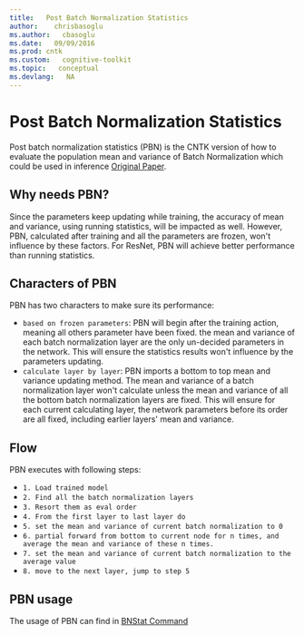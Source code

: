 ```yaml
---
title:   Post Batch Normalization Statistics
author:    chrisbasoglu
ms.author:   cbasoglu
ms.date:   09/09/2016
ms.prod: cntk
ms.custom:   cognitive-toolkit
ms.topic:   conceptual
ms.devlang:   NA
---
```


# Post Batch Normalization Statistics

Post batch normalization statistics (PBN) is the CNTK version of how to evaluate the population mean and variance of Batch Normalization which could be used in inference [Original Paper](https://arxiv.org/pdf/1502.03167v3.pdf).

## Why needs PBN?

Since the parameters keep updating while training, the accuracy of mean and variance, using running statistics, will be impacted as well. However, PBN, calculated after training and all the parameters are frozen, won't influence by these factors. For ResNet, PBN will achieve better performance than running statistics.

## Characters of PBN

PBN has two characters to make sure its performance:
* `based on frozen parameters`: PBN will begin after the training action, meaning all others parameter have been fixed. the mean and variance of each batch normalization layer are the only un-decided parameters in the network. This will ensure the statistics results won't influence by the parameters updating.
* `calculate layer by layer`: PBN imports a bottom to top mean and variance updating method. The mean and variance of a batch normalization layer won't calculate unless the mean and variance of all the bottom batch normalization layers are fixed. This will ensure for each current calculating layer, the network parameters before its order are all fixed, including earlier layers' mean and variance.

## Flow

PBN executes with following steps:
* `1. Load trained model`
* `2. Find all the batch normalization layers`
* `3. Resort them as eval order`
* `4. From the first layer to last layer do`
* `5. set the mean and variance of current batch normalization to 0`
* `6. partial forward from bottom to current node for n times, and average the mean and variance of these n times.`
* `7. set the mean and variance of current batch normalization to the average value`
* `8. move to the next layer, jump to step 5`

## PBN usage

The usage of PBN can find in [BNStat Command](./Top-level-commands.md#bnstat-command)
    

